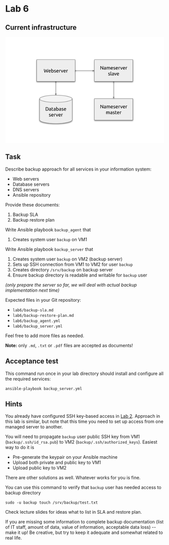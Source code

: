 # Lab 6

## Current infrastructure

![](lab-6-1-infra.png)

## Task

Describe backup approach for all services in your information system:
 - Web servers
 - Database servers
 - DNS servers
 - Ansible repository

Provide these documents:
 1. Backup SLA
 2. Backup restore plan

Write Ansible playbook `backup_agent` that
 1. Creates system user `backup` on VM1

Write Ansible playbook `backup_server` that
 1. Creates system user `backup` on VM2 (backup server)
 2. Sets up SSH connection from VM1 to VM2 for user `backup`
 3. Creates directory `/srv/backup` on backup server
 4. Ensure backup directory is readable and writable for `backup` user

_(only prepare the server so far, we will deal with actual backup implementation next time)_

Expected files in your Git repository:
 - `lab6/backup-sla.md`
 - `lab6/backup-restore-plan.md`
 - `lab6/backup_agent.yml`
 - `lab6/backup_server.yml`

Feel free to add more files as needed.

**Note:** only `.md`, `.txt` or `.pdf` files are accepted as documents!


## Acceptance test

This command run once in your lab directory should install and configure all the
required services:

    ansible-playbook backup_server.yml


## Hints

You already have configured SSH key-based access in [Lab 2](../lab2). Approach in this lab is similar, but note that this time you need to set up access from one managed server to another.

You will need to propagate `backup` user public SSH key from VM1 (`backup/.ssh/id_rsa.pub`) to VM2 (`backup/.ssh/authorized_keys`). Easiest way to do it is
 - Pre-generate the keypair on your Ansible machine
 - Upload both private and public key to VM1
 - Upload public key to VM2

There are other solutions as well. Whatever works for you is fine.

You can use this command to verify that `backup` user has needed access to backup directory

```
sudo -u backup touch /srv/backup/test.txt
```

Check lecture slides for ideas what to list in SLA and restore plan.

If you are missing some information to complete backup documentation (list of IT staff, amount of data, value of information, acceptable data loss) -- make it up! Be creative, but try to keep it adequate and somewhat related to real life.
